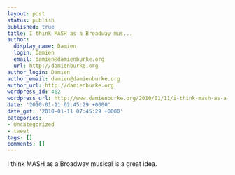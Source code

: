 ```yaml
---
layout: post
status: publish
published: true
title: I think MASH as a Broadway mus...
author:
  display_name: Damien
  login: Damien
  email: damien@damienburke.org
  url: http://damienburke.org
author_login: Damien
author_email: damien@damienburke.org
author_url: http://damienburke.org
wordpress_id: 462
wordpress_url: http://www.damienburke.org/2010/01/11/i-think-mash-as-a-broadway-mus/
date: '2010-01-11 02:45:29 +0000'
date_gmt: '2010-01-11 07:45:29 +0000'
categories:
- Uncategorized
- tweet
tags: []
comments: []
---
```

<p>I think MASH as a Broadway musical is a great idea.</p>
